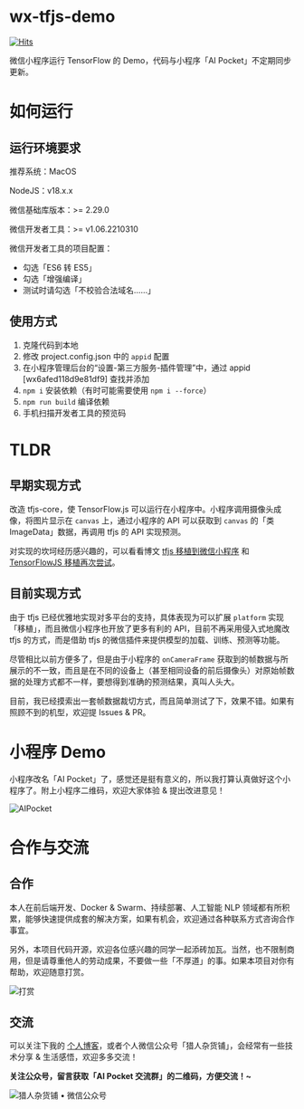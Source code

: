 # wx-tfjs-demo

[![Hits](https://hits.seeyoufarm.com/api/count/incr/badge.svg?url=https%3A%2F%2Fgithub.com%2FHunterXuan%2Fwx-tfjs-demo&count_bg=%2379C83D&title_bg=%23555555&icon=&icon_color=%23E7E7E7&title=hits&edge_flat=false)](https://hits.seeyoufarm.com)

微信小程序运行 TensorFlow 的 Demo，代码与小程序「AI Pocket」不定期同步更新。

# 如何运行

## 运行环境要求

推荐系统：MacOS

NodeJS：v18.x.x

微信基础库版本：>= 2.29.0

微信开发者工具：>= v1.06.2210310

微信开发者工具的项目配置：

* 勾选「ES6 转 ES5」
* 勾选「增强编译」
* 测试时请勾选「不校验合法域名……」

## 使用方式

1. 克隆代码到本地
2. 修改 project.config.json 中的 `appid` 配置
3. 在小程序管理后台的“设置-第三方服务-插件管理”中，通过 appid [wx6afed118d9e81df9] 查找并添加
4. `npm i` 安装依赖（有时可能需要使用 `npm i --force`）
5. `npm run build` 编译依赖
6. 手机扫描开发者工具的预览码

# TLDR

## 早期实现方式

改造 tfjs-core，使 TensorFlow.js 可以运行在小程序中。小程序调用摄像头成像，将图片显示在 `canvas` 上，通过小程序的 API 可以获取到 `canvas` 的「类 ImageData」数据，再调用 tfjs 的 API 实现预测。

对实现的坎坷经历感兴趣的，可以看看博文 [tfjs 移植到微信小程序](https://hunterx.xyz/try-tfjs-on-wx.html) 和 [TensorFlowJS 移植再次尝试](https://hunterx.xyz/retry-tfjs-on-wx.html)。

## 目前实现方式

由于 tfjs 已经优雅地实现对多平台的支持，具体表现为可以扩展 `platform` 实现「移植」，而且微信小程序也开放了更多有利的 API，目前不再采用侵入式地魔改 tfjs 的方式，而是借助 tfjs 的微信插件来提供模型的加载、训练、预测等功能。

尽管相比以前方便多了，但是由于小程序的 `onCameraFrame` 获取到的帧数据与所展示的不一致，而且是在不同的设备上（甚至相同设备的前后摄像头）对原始帧数据的处理方式都不一样，要想得到准确的预测结果，真叫人头大。

目前，我已经摸索出一套帧数据裁切方式，而且简单测试了下，效果不错。如果有照顾不到的机型，欢迎提 Issues & PR。

# 小程序 Demo
小程序改名「AI Pocket」了，感觉还是挺有意义的，所以我打算认真做好这个小程序了。附上小程序二维码，欢迎大家体验 & 提出改进意见！

![AIPocket](https://i.endpot.com/image/CIDDI/AIPocket.jpg)

# 合作与交流

## 合作

本人在前后端开发、Docker & Swarm、持续部署、人工智能 NLP 领域都有所积累，能够快速提供成套的解决方案，如果有机会，欢迎通过各种联系方式咨询合作事宜。

另外，本项目代码开源，欢迎各位感兴趣的同学一起添砖加瓦。当然，也不限制商用，但是请尊重他人的劳动成果，不要做一些「不厚道」的事。如果本项目对你有帮助，欢迎随意打赏。

![打赏](https://i.endpot.com/image/DGB9R/reward.jpg)

## 交流

可以关注下我的 [个人博客](https://hunterx.xyz)，或者个人微信公众号「猎人杂货铺」，会经常有一些技术分享 & 生活感悟，欢迎多多交流！

**关注公众号，留言获取「AI Pocket 交流群」的二维码，方便交流！~**

![猎人杂货铺 • 微信公众号](https://i.endpot.com/image/V4NUH/%E6%89%AB%E7%A0%81-%E7%8C%8E%E4%BA%BA%E6%9D%82%E8%B4%A7%E9%93%BA.png)
